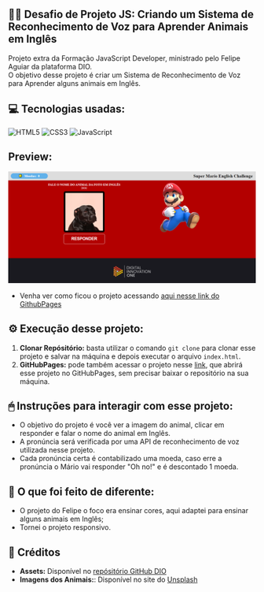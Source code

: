 ## 👨‍💻 Desafio de Projeto JS: Criando um Sistema de Reconhecimento de Voz para Aprender Animais em Inglês
Projeto extra da Formação JavaScript Developer, ministrado pelo Felipe Aguiar da plataforma DIO. <br>
O objetivo desse projeto é criar um Sistema de Reconhecimento de Voz para Aprender alguns animais em Inglês.

## 💻 Tecnologias usadas:
<div style="display: inline_block">
  <img alt="HTML5" src="https://img.shields.io/badge/HTML5-E34F26?style=for-the-badge&logo=html5&logoColor=white">
  <img alt="CSS3" src="https://img.shields.io/badge/CSS3-1572B6?style=for-the-badge&logo=css3&logoColor=white">
  <img alt="JavaScript" src="https://img.shields.io/badge/JavaScript-323330?style=for-the-badge&logo=javascript&logoColor=F7DF1E">
</div>

## Preview:
![Imagem do Jogo](assets/imgs/Super-Mario-English-Challenge.PNG)
- Venha ver como ficou o projeto acessando [aqui nesse link do GithubPages](https://marcoswinther.github.io/project-html-css-js-learning-animals-in-english/)

## ⚙ Execução desse projeto:
1. **Clonar Repósitório:** basta utilizar o comando `git clone` para clonar esse projeto e salvar na máquina e depois executar o arquivo `index.html`.
2. **GitHubPages:** pode também acessar o projeto nesse [link](https://marcoswinther.github.io/project-html-css-js-learning-animals-in-english/), que abrirá esse projeto no GitHubPages, sem precisar baixar o repositório na sua máquina.

## 🖱 Instruções para interagir com esse projeto:
- O objetivo do projeto é você ver a imagem do animal, clicar em responder e falar o nome do animal em Inglês.
- A pronúncia será verificada por uma API de reconhecimento de voz utilizada nesse projeto.
- Cada pronúncia certa é contabilizado uma moeda, caso erre a pronúncia o Mário vai responder "Oh no!" e é descontado 1 moeda.

## 🤔 O que foi feito de diferente:
- O projeto do Felipe o foco era ensinar cores, aqui adaptei para ensinar alguns animais em Inglês;
- Tornei o projeto responsivo.

## 📌 Créditos
- **Assets:** Disponível no [repósitório GitHub DIO](https://github.com/felipeAguiarCode/javascript-voice-recognition)
- **Imagens dos Animais:**: Disponível no site do [Unsplash](https://unsplash.com/pt-br)
